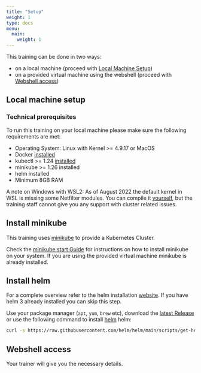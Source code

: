```yaml
---
title: "Setup"
weight: 1
type: docs
menu:
  main:
    weight: 1
---
```


This training can be done in two ways:

* on a local machine (proceed with [Local Machine Setup](#local-machine-setup))
* on a provided virtual machine using the webshell (proceed with [Webshell access](#webshell-access))


## Local machine setup


### Technical prerequisites

To run this training on your local machine please make sure the following requirements are met:

* Operating System: Linux with Kernel >= 4.9.17 or MacOS
* Docker [installed](https://docs.docker.com/get-docker/)
* kubectl >= 1.24 [installed](https://kubernetes.io/docs/tasks/tools/#kubectl)
* minikube >= 1.26 installed
* helm installed
* Minimum 8GB RAM

A note on Windows with WSL2: As of August 2022 the default kernel in WSL is missing some Netfilter modules. You can compile it [yourself](https://github.com/cilium/cilium/issues/17745#issuecomment-1004299480), but the training staff cannot give you any support with cluster related issues.


## Install minikube

This training uses [minikube](https://minikube.sigs.k8s.io/docs/) to provide a Kubernetes Cluster.

Check the [minikube start Guide](https://minikube.sigs.k8s.io/docs/start/) for instructions on how to install minikube on your system. If you are using the provided virtual machine minikube is already installed.


## Install helm

For a complete overview refer to the helm installation [website](https://helm.sh/docs/intro/install/). If you have helm 3 already installed you can skip this step.

Use your package manager (`apt`, `yum`, `brew` etc), download the [latest Release](https://github.com/helm/helm/releases) or use the following command to install [helm](https://helm.sh/docs/intro/install/) helm:

```bash
curl -s https://raw.githubusercontent.com/helm/helm/main/scripts/get-helm-3 | bash
```


## Webshell access

Your trainer will give you the necessary details.

